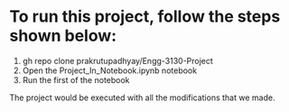 
# To run this project, follow the steps shown below:

1. gh repo clone prakrutupadhyay/Engg-3130-Project
2. Open the Project_In_Notebook.ipynb notebook
3. Run the first of the notebook

The project would be executed with all the modifications that we made.
